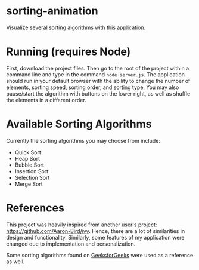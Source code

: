 # sorting-animation
Visualize several sorting algorithms with this application.

# Running (requires Node)
First, download the project files. Then go to the root of the project within a command line and type in the command `node server.js`.
The application should run in your default browser with the ability to change the number of elements, sorting speed, sorting order, and sorting type.
You may also pause/start the algorithm with buttons on the lower right, as well as shuffle the elements in a different order.

# Available Sorting Algorithms
Currently the sorting algorithms you may choose from include: 
- Quick Sort
- Heap Sort
- Bubble Sort
- Insertion Sort
- Selection Sort
- Merge Sort

# References
This project was heavily inspired from another user's project: https://github.com/Aaron-Bird/ivy. Hence, there are a lot of similarities
in design and functionality. Similarly, some features of my application were changed due to implementation and personalization.

Some sorting algorithms found on [GeeksforGeeks](https://www.geeksforgeeks.org/) were used as a reference as well.
